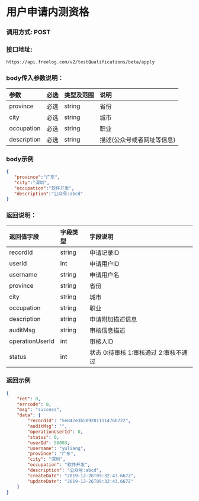 # 用户申请内测资格



### 调用方式: POST



### 接口地址:

```
https://api.freelog.com/v2/testQualifications/beta/apply
```



### body传入参数说明：

| 参数 | 必选 | 类型及范围 | 说明 |
| :--- | :--- | :--- | :--- |
| province | 必选 | string | 省份 |
| city | 必选 | string | 城市 |
| occupation | 必选 | string | 职业 |
| description | 必选 | string | 描述(公众号或者网址等信息) |



### body示例

```json
{
   "province":"广东",
   "city":"深圳",
   "occupation":"软件开发",
   "description":"公众号:abcd"
}
```



### 返回说明：

| 返回值字段 | 字段类型 | 字段说明 |
| :--- | :--- | :--- |
| recordId | string |  申请记录ID |
| userId | int | 申请用户ID |
| username | string | 申请用户名 |
| province | string | 省份 |
| city | string | 城市 |
| occupation | string | 职业 |
| description | string | 申请附加描述信息 |
| auditMsg | string | 审核信息描述 |
| operationUserId | int | 审核人ID |
| status | int | 状态  0:待审核 1:审核通过 2:审核不通过 |



### 返回示例

```json
{
	"ret": 0,
	"errcode": 0,
	"msg": "success",
	"data": {
		"recordId": "5e047e3b509201111476b722",
		"auditMsg": "",
		"operationUserId": 0,
		"status": 0,
		"userId": 50003,
		"username": "yuliang",
		"province": "广东",
		"city": "深圳",
		"occupation": "软件开发",
		"description": "公众号:abcd",
		"createDate": "2019-12-26T09:32:43.667Z",
		"updateDate": "2019-12-26T09:32:43.667Z"
	}
}
```

